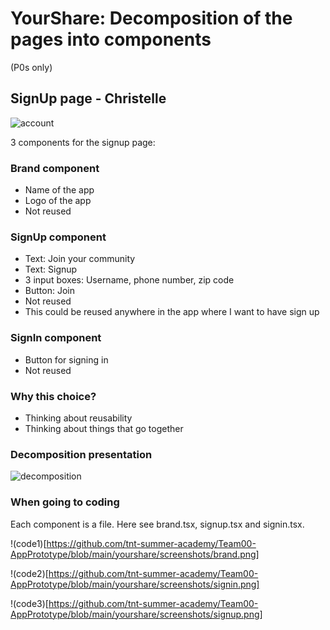 # YourShare: Decomposition of the pages into components

(P0s only)

## SignUp page - Christelle

![account](https://github.com/tnt-summer-academy/Curriculum/blob/main/Reference/YourShare-screens/YS_account.png)

3 components for the signup page:

### Brand component

  * Name of the app
  * Logo of the app
  * Not reused
  
### SignUp component

  * Text: Join your community
  * Text: Signup 
  * 3 input boxes: Username, phone number, zip code
  * Button: Join
  * Not reused 
  * This could be reused anywhere in the app where I want to have sign up
  
### SignIn component

  * Button for signing in
  * Not reused
  
### Why this choice?

* Thinking about reusability
* Thinking about things that go together

### Decomposition presentation

![decomposition](https://github.com/tnt-summer-academy/Team00-AppPrototype/blob/main/yourshare/screenshots/3components.png)

### When going to coding

Each component is a file. Here see brand.tsx, signup.tsx and signin.tsx.

!(code1)[https://github.com/tnt-summer-academy/Team00-AppPrototype/blob/main/yourshare/screenshots/brand.png]

!(code2)[https://github.com/tnt-summer-academy/Team00-AppPrototype/blob/main/yourshare/screenshots/signin.png]

!(code3)[https://github.com/tnt-summer-academy/Team00-AppPrototype/blob/main/yourshare/screenshots/signup.png]
